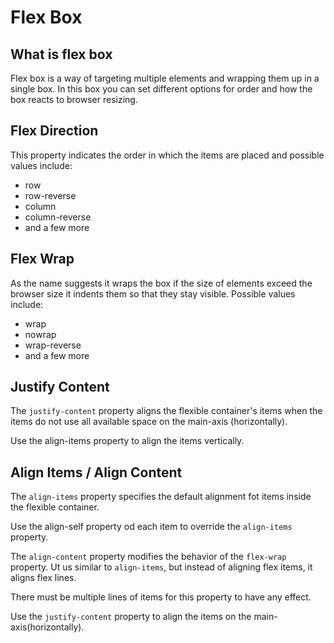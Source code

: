 # Flex Box

## What is flex box

Flex box is a way of targeting multiple elements and wrapping them up in a single box. In this box you can set different options for order and how the box reacts to browser resizing.

## Flex Direction

This property indicates the order in which the items are placed and possible values include:

- row
- row-reverse
- column
- column-reverse
- and a few more

## Flex Wrap

As the name suggests it wraps the box if the size of elements exceed the browser size it indents them so that they stay visible. Possible values include:

- wrap
- nowrap
- wrap-reverse
- and a few more

## Justify Content

The `justify-content` property aligns the flexible container's items when the items do not use all available space on the main-axis (horizontally).

Use the align-items property to align the items vertically.

## Align Items / Align Content

The `align-items` property specifies the default alignment fot items inside the flexible container.

Use the align-self property od each item to override the `align-items` property.

The `align-content` property modifies the behavior of the `flex-wrap` property. Ut us similar to `align-items`, but instead of aligning flex items, it aligns flex lines.

There must be multiple lines of items for this property to have any effect.

Use the `justify-content` property to align the items on the main-axis(horizontally).
